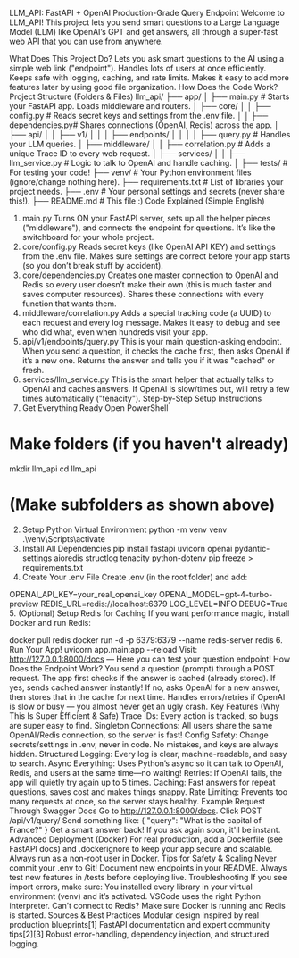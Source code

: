 LLM_API: FastAPI + OpenAI Production-Grade Query Endpoint
Welcome to LLM_API! This project lets you send smart questions to a Large Language Model (LLM) like OpenAI’s GPT and get answers, all through a super-fast web API that you can use from anywhere.

What Does This Project Do?
Lets you ask smart questions to the AI using a simple web link ("endpoint").
Handles lots of users at once efficiently.
Keeps safe with logging, caching, and rate limits.
Makes it easy to add more features later by using good file organization.
How Does the Code Work?
Project Structure (Folders & Files)
llm_api/
├── app/
│   ├── main.py            # Starts your FastAPI app. Loads middleware and routers.
│   ├── core/
│   │   ├── config.py      # Reads secret keys and settings from the .env file.
│   │   ├── dependencies.py# Shares connections (OpenAI, Redis) across the app.
│   ├── api/
│   │   ├── v1/
│   │   │   ├── endpoints/
│   │   │   │   ├── query.py # Handles your LLM queries.
│   ├── middleware/
│   │   ├── correlation.py # Adds a unique Trace ID to every web request.
│   ├── services/
│   │   ├── llm_service.py # Logic to talk to OpenAI and handle caching.
│   ├── tests/             # For testing your code!
├── venv/                  # Your Python environment files (ignore/change nothing here).
├── requirements.txt       # List of libraries your project needs.
├── .env                   # Your personal settings and secrets (never share this!).
├── README.md              # This file :)
Code Explained (Simple English)
1. main.py
Turns ON your FastAPI server, sets up all the helper pieces ("middleware"), and connects the endpoint for questions.
It’s like the switchboard for your whole project.
2. core/config.py
Reads secret keys (like OpenAI API KEY) and settings from the .env file.
Makes sure settings are correct before your app starts (so you don’t break stuff by accident).
3. core/dependencies.py
Creates one master connection to OpenAI and Redis so every user doesn’t make their own (this is much faster and saves computer resources).
Shares these connections with every function that wants them.
4. middleware/correlation.py
Adds a special tracking code (a UUID) to each request and every log message.
Makes it easy to debug and see who did what, even when hundreds visit your app.
5. api/v1/endpoints/query.py
This is your main question-asking endpoint.
When you send a question, it checks the cache first, then asks OpenAI if it’s a new one.
Returns the answer and tells you if it was "cached" or fresh.
6. services/llm_service.py
This is the smart helper that actually talks to OpenAI and caches answers.
If OpenAI is slow/times out, will retry a few times automatically ("tenacity").
Step-by-Step Setup Instructions
1. Get Everything Ready
Open PowerShell

# Make folders (if you haven't already)
mkdir llm_api
cd llm_api
# (Make subfolders as shown above)
2. Setup Python Virtual Environment
python -m venv venv
.\venv\Scripts\activate
3. Install All Dependencies
pip install fastapi uvicorn openai pydantic-settings aioredis structlog tenacity python-dotenv
pip freeze > requirements.txt
4. Create Your .env File
Create .env (in the root folder) and add:

OPENAI_API_KEY=your_real_openai_key
OPENAI_MODEL=gpt-4-turbo-preview
REDIS_URL=redis://localhost:6379
LOG_LEVEL=INFO
DEBUG=True
5. (Optional) Setup Redis for Caching
If you want performance magic, install Docker and run Redis:

docker pull redis
docker run -d -p 6379:6379 --name redis-server redis
6. Run Your App!
uvicorn app.main:app --reload
Visit: http://127.0.0.1:8000/docs — Here you can test your question endpoint!
How Does the Endpoint Work?
You send a question (prompt) through a POST request.
The app first checks if the answer is cached (already stored).
If yes, sends cached answer instantly!
If no, asks OpenAI for a new answer, then stores that in the cache for next time.
Handles errors/retries if OpenAI is slow or busy — you almost never get an ugly crash.
Key Features (Why This Is Super Efficient & Safe)
Trace IDs: Every action is tracked, so bugs are super easy to find.
Singleton Connections: All users share the same OpenAI/Redis connection, so the server is fast!
Config Safety: Change secrets/settings in .env, never in code. No mistakes, and keys are always hidden.
Structured Logging: Every log is clear, machine-readable, and easy to search.
Async Everything: Uses Python’s async so it can talk to OpenAI, Redis, and users at the same time—no waiting!
Retries: If OpenAI fails, the app will quietly try again up to 5 times.
Caching: Fast answers for repeat questions, saves cost and makes things snappy.
Rate Limiting: Prevents too many requests at once, so the server stays healthy.
Example Request Through Swagger Docs
Go to http://127.0.0.1:8000/docs.
Click POST /api/v1/query/
Send something like:
{
  "query": "What is the capital of France?"
}
Get a smart answer back! If you ask again soon, it'll be instant.
Advanced Deployment (Docker)
For real production, add a Dockerfile (see FastAPI docs) and .dockerignore to keep your app secure and scalable.
Always run as a non-root user in Docker.
Tips for Safety & Scaling
Never commit your .env to Git!
Document new endpoints in your README.
Always test new features in /tests before deploying live.
Troubleshooting
If you see import errors, make sure:
You installed every library in your virtual environment (venv) and it’s activated.
VSCode uses the right Python interpreter.
Can’t connect to Redis? Make sure Docker is running and Redis is started.
Sources & Best Practices
Modular design inspired by real production blueprints[1]
FastAPI documentation and expert community tips[2][3]
Robust error-handling, dependency injection, and structured logging.
